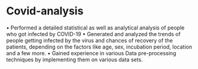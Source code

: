 # Covid-analysis

• Performed a detailed statistical as well as analytical analysis of people who got infected by COVID-19
• Generated and analyzed the trends of people getting infected by the virus and chances of recovery of the patients, depending on the factors like age, sex, incubation period, location and a few more.
• Gained experience in various Data pre-processing techniques by implementing them on various data sets.
